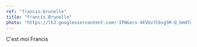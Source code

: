 ```yaml
---
ref: "francis-brunelle"
title: "Francis Brunelle"
photo: "https://lh3.googleusercontent.com/-IPNGecs-4FVUv7C6sg5M-Q_bHdfoGeb8aVlr41XVnqvPsco2zClxZAOQCA-w-UdLmsW=w1920-h1200-rw-no"
---
```

C'est moi Francis
